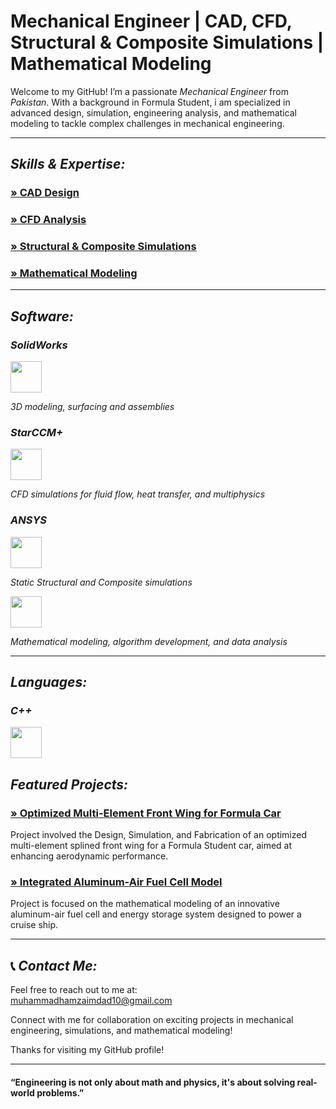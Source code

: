 #  Mechanical Engineer | CAD, CFD, Structural & Composite Simulations | Mathematical Modeling

Welcome to my GitHub! I’m a passionate *Mechanical Engineer* from *Pakistan*. With a background in Formula Student, i am specialized in advanced design, simulation, engineering analysis, and mathematical modeling to tackle complex challenges in mechanical engineering.

---

##  *Skills & Expertise:*
### [» CAD Design](link_to_project)
### [» CFD Analysis](link_to_project)
### [» Structural & Composite Simulations](link_to_project)
### [» Mathematical Modeling](link_to_project)

---


##  *Software:*
###  *SolidWorks*
<img src="https://github.com/user-attachments/assets/17518bdd-7c6d-49db-b7ee-2d67e5c810a0" width="50" height="50">

*3D modeling, surfacing and assemblies*

###  *StarCCM+*
<img src="https://downloadlynet.ir/wp-content/uploads/2023/07/Siemens-Star-CCM.png" width="50" height="50">


*CFD simulations for fluid flow, heat transfer, and multiphysics*

###  *ANSYS*
<img src="https://github.com/user-attachments/assets/ebbdde62-1a46-4e9e-adda-c3b15271c5d5" width="50" height="50" />


*Static Structural and Composite simulations*


<img src="https://upload.wikimedia.org/wikipedia/commons/2/21/Matlab_Logo.png" width="50" height="50" />


*Mathematical modeling, algorithm development, and data analysis*

---

## *Languages:*
### *C++*
<img src="https://github.com/user-attachments/assets/1814cf09-9eb7-4449-a0d3-c9684a591519" width="50" height="50" />



##  *Featured Projects:*

### [» Optimized Multi-Element Front Wing for Formula Car](link_to_project)
Project involved the Design, Simulation, and Fabrication of an optimized multi-element splined front wing for a Formula Student car, aimed at enhancing aerodynamic performance.

### [» Integrated Aluminum-Air Fuel Cell Model](link_to_project)
Project is focused on the mathematical modeling of an innovative aluminum-air fuel cell and energy storage system designed to power a cruise ship.


---

## 📞 *Contact Me:*
Feel free to reach out to me at:  
muhammadhamzaimdad10@gmail.com

Connect with me for collaboration on exciting projects in mechanical engineering, simulations, and mathematical modeling!

Thanks for visiting my GitHub profile!

---

#### “Engineering is not only about math and physics, it's about solving real-world problems.”
